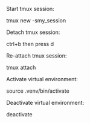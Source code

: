 Start tmux session:

tmux new -smy_session

Detach tmux session:

ctrl+b then press d

Re-attach tmux session:

tmux attach

Activate virtual environment:

source .venv/bin/activate

Deactivate virtual environment:

deactivate
